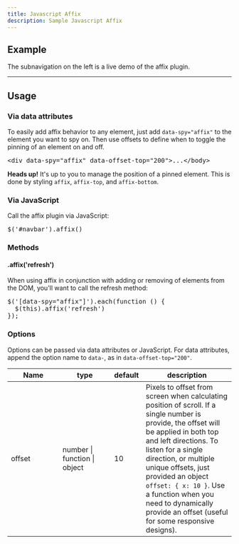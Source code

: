 ```yaml
---
title: Javascript Affix
description: Sample Javascript Affix
---
```


<section id="affix">
    <h2>Example</h2>
    <p>The subnavigation on the left is a live demo of the affix plugin.</p>
    <hr class="bs-docs-separator">
    <h2>Usage</h2>
    <h3>Via data attributes</h3>
    <p>To easily add affix behavior to any element, just add <code>data-spy="affix"</code> to the element you want to spy on. Then use offsets to define when to toggle the pinning of an element on and off.</p>
    <pre class="prettyprint linenums">&lt;div data-spy="affix" data-offset-top="200"&gt;...&lt;/body&gt;</pre>
    <div class="alert alert-info">
      <strong>Heads up!</strong>
      It's up to you to manage the position of a pinned element. This is done by styling <code>affix</code>, <code>affix-top</code>, and <code>affix-bottom</code>.
    </div>
    <h3>Via JavaScript</h3>
    <p>Call the affix plugin via JavaScript:</p>
    <pre class="prettyprint linenums">$('#navbar').affix()</pre>
    <h3>Methods</h3>
    <h4>.affix('refresh')</h4>
    <p>When using affix in conjunction with adding or removing of elements from the DOM, you'll want to call the refresh method:</p>
<pre class="prettyprint linenums">
$('[data-spy="affix"]').each(function () {
  $(this).affix('refresh')
});
</pre>
  <h3>Options</h3>
  <p>Options can be passed via data attributes or JavaScript. For data attributes, append the option name to <code>data-</code>, as in <code>data-offset-top="200"</code>.</p>
  <table class="table table-bordered table-striped">
    <thead>
     <tr>
       <th style="width: 100px;">Name</th>
       <th style="width: 100px;">type</th>
       <th style="width: 50px;">default</th>
       <th>description</th>
     </tr>
    </thead>
    <tbody>
     <tr>
       <td>offset</td>
       <td>number | function | object</td>
       <td>10</td>
       <td>Pixels to offset from screen when calculating position of scroll. If a single number is provide, the offset will be applied in both top and left directions. To listen for a single direction, or multiple unique offsets, just provided an object <code>offset: { x: 10 }</code>. Use a function when you need to dynamically provide an offset (useful for some responsive designs).</td>
     </tr>
    </tbody>
  </table>
</section>
